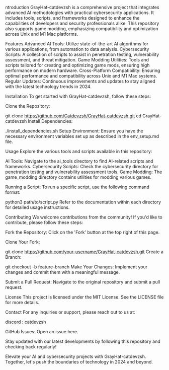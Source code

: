 ntroduction
GrayHat-catdevzsh is a comprehensive project that integrates advanced AI methodologies with practical cybersecurity applications. It includes tools, scripts, and frameworks designed to enhance the capabilities of developers and security professionals alike. This repository also supports game modding, emphasizing compatibility and optimization across Unix and M1 Mac platforms.

Features
Advanced AI Tools: Utilize state-of-the-art AI algorithms for various applications, from automation to data analysis.
Cybersecurity Scripts: A collection of scripts to assist in penetration testing, vulnerability assessment, and threat mitigation.
Game Modding Utilities: Tools and scripts tailored for creating and optimizing game mods, ensuring high performance on modern hardware.
Cross-Platform Compatibility: Ensuring optimal performance and compatibility across Unix and M1 Mac systems.
Regular Updates: Continuous improvements and updates to stay aligned with the latest technology trends in 2024.

Installation
To get started with GrayHat-catdevzsh, follow these steps:

Clone the Repository:

 
git clone https://github.com/Catdevzsh/GrayHat-catdevzsh.git
cd GrayHat-catdevzsh
Install Dependencies:
 
./install_dependencies.sh
Setup Environment:
Ensure you have the necessary environment variables set up as described in the env_setup.md file.

Usage
Explore the various tools and scripts available in this repository:

AI Tools: Navigate to the ai_tools directory to find AI-related scripts and frameworks.
Cybersecurity Scripts: Check the cybersecurity directory for penetration testing and vulnerability assessment tools.
Game Modding: The game_modding directory contains utilities for modding various games.

Running a Script:
To run a specific script, use the following command format:
 
python3 path/to/script.py
Refer to the documentation within each directory for detailed usage instructions.

Contributing
We welcome contributions from the community! If you'd like to contribute, please follow these steps:

Fork the Repository: Click on the 'Fork' button at the top right of this page.

Clone Your Fork:
 
git clone https://github.com/your-username/GrayHat-catdevzsh.git
Create a Branch:
 
git checkout -b feature-branch
Make Your Changes: Implement your changes and commit them with a meaningful message.

Submit a Pull Request: Navigate to the original repository and submit a pull request.

License
This project is licensed under the MIT License. See the LICENSE file for more details.

Contact
For any inquiries or support, please reach out to us at:

discord : catdevzsh 

GitHub Issues: Open an issue here.

Stay updated with our latest developments by following this repository and checking back regularly!

Elevate your AI and cybersecurity projects with GrayHat-catdevzsh. Together, let's push the boundaries of technology in 2024 and beyond.
